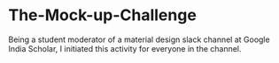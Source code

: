 # The-Mock-up-Challenge
Being a student moderator of a material design slack channel at Google India Scholar, I initiated this activity for everyone in the channel.
